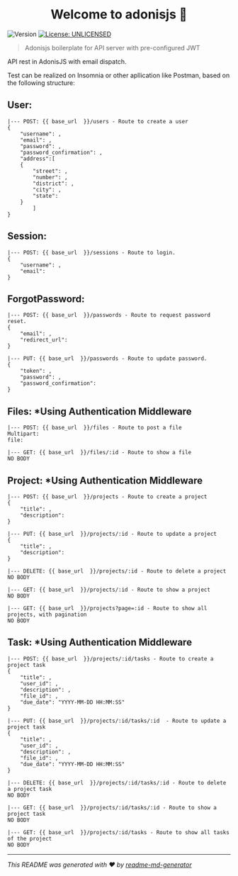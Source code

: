 <h1 align="center">Welcome to adonisjs 👋</h1>
<p>
  <img alt="Version" src="https://img.shields.io/badge/version-4.1.0-blue.svg?cacheSeconds=2592000" />
  <a href="#" target="_blank">
    <img alt="License: UNLICENSED" src="https://img.shields.io/badge/License-UNLICENSED-yellow.svg" />
  </a>
</p>

> Adonisjs boilerplate for API server with pre-configured JWT

<p>API rest in AdonisJS with email dispatch.</p>
<p>Test can be realized on Insomnia or other apllication like Postman, based on the following structure: </p>

## User:

	|--- POST: {{ base_url  }}/users - Route to create a user 
	{
		"username": ,
		"email": ,
		"password": ,
		"password_confirmation": ,
		"address":[
		{
			"street": ,
			"number": ,
			"district": ,
			"city": ,
			"state": 		
		}
			]
	}

## Session:

	|--- POST: {{ base_url  }}/sessions - Route to login.
	{
		"username": ,
		"email": 
	}

## ForgotPassword:

	|--- POST: {{ base_url  }}/passwords - Route to request password reset.
	{
		"email": ,
		"redirect_url": 
	}

	|--- PUT: {{ base_url  }}/passwords - Route to update password.
	{
		"token": ,
		"password": ,
		"password_confirmation": 
	}

## Files: *Using Authentication Middleware
    |--- POST: {{ base_url  }}/files - Route to post a file
	Multipart:
    file:

	|--- GET: {{ base_url  }}/files/:id - Route to show a file
	NO BODY

## Project: *Using Authentication Middleware 

	|--- POST: {{ base_url  }}/projects - Route to create a project
	{
		"title": ,
		"description": 
	}

	|--- PUT: {{ base_url  }}/projects/:id - Route to update a project
	{
		"title": ,
		"description": 
	}

	|--- DELETE: {{ base_url  }}/projects/:id - Route to delete a project
	NO BODY

	|--- GET: {{ base_url  }}/projects/:id - Route to show a project
	NO BODY

	|--- GET: {{ base_url  }}/projects?page=:id - Route to show all projects, with pagination
	NO BODY

## Task: *Using Authentication Middleware 

	|--- POST: {{ base_url  }}/projects/:id/tasks - Route to create a project task
	{
		"title": ,
		"user_id": ,
		"description": ,
		"file_id": ,
		"due_date": "YYYY-MM-DD HH:MM:SS"
	}

	|--- PUT: {{ base_url  }}/projects/:id/tasks/:id  - Route to update a project task
	{
		"title": ,
		"user_id": ,
		"description": ,
		"file_id": ,
		"due_date": "YYYY-MM-DD HH:MM:SS"
	}

	|--- DELETE: {{ base_url  }}/projects/:id/tasks/:id - Route to delete a project task
	NO BODY

	|--- GET: {{ base_url  }}/projects/:id/tasks/:id - Route to show a project task
	NO BODY

	|--- GET: {{ base_url  }}/projects/:id/tasks - Route to show all tasks of the project
	NO BODY

***
_This README was generated with ❤️ by [readme-md-generator](https://github.com/kefranabg/readme-md-generator)_
